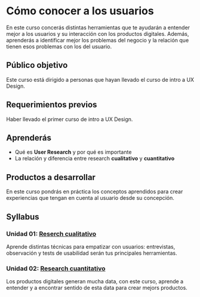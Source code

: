 # Cómo conocer a los usuarios

En este curso concerás distintas herramientas que te ayudarán a entender mejor
a los usuarios y su interacción con los productos digitales. Además, aprenderás
a identificar mejor los problemas del negocio y la relación que tienen esos
problemas con los del usuario.

## Público objetivo

Este curso está dirigido a personas que hayan llevado el curso de intro a UX
Design.

## Requerimientos previos

Haber llevado el primer curso de intro a UX Design.

## Aprenderás

* Qué es **User Research** y por qué es importante
* La relación y diferencia entre research **cualitativo** y **cuantitativo**

## Productos a desarrollar

En este curso pondrás en práctica los conceptos aprendidos para crear
experiencias que tengan en cuenta al usuario desde su concepción.

## Syllabus

### Unidad 01: [Reserch cualitativo](00-research-cualitativo)

Aprende distintas técnicas para empatizar con usuarios: entrevistas,
observación y tests de usabilidad serán tus principales herramientas.

### Unidad 02: [Research cuantitativo](01-research-cuantitativo)

Los productos digitales generan mucha data, con este curso, aprende a entender
y a encontrar sentido de esta data para crear mejors productos.